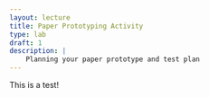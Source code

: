 ```yaml
---
layout: lecture
title: Paper Prototyping Activity
type: lab
draft: 1
description: |
    Planning your paper prototype and test plan
---
```


This is a test!
